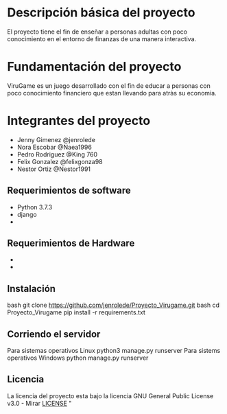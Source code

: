 # Descripción básica del proyecto 
El proyecto tiene el fin de enseñar a personas adultas con poco conocimiento en el entorno de finanzas de una manera interactiva.
# Fundamentación del proyecto 
 ViruGame es un juego desarrollado con el fin de educar a personas  con poco conocimiento financiero  que  estan llevando para atràs su economia. 
# Integrantes del proyecto 
* Jenny  Gimenez  @jenrolede
* Nora Escobar @Naea1996
* Pedro Rodriguez @King 760
* Felix Gonzalez @felixgonza98
* Nestor Ortiz @Nestor1991
## Requerimientos de software 
* Python 3.7.3
* django
* 
## Requerimientos de Hardware 
* 
* 
## Instalación
bash
git clone https://github.com/jenrolede/Proyecto_Virugame.git 
bash 
cd Proyecto_Virugame
pip install -r requirements.txt
## Corriendo el servidor 
Para sistemas operativos Linux
python3 manage.py runserver 
Para sistems operativos Windows 
python manage.py runserver 
## Licencia 
La licencia del proyecto esta bajo la licencia GNU General Public License v3.0 - Mirar [LICENSE](LICENSE) "


